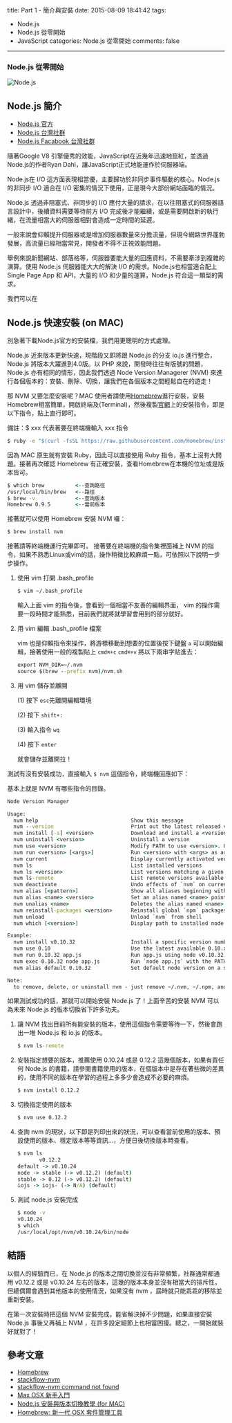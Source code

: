 title: Part 1 - 簡介與安裝
date: 2015-08-09 18:41:42
tags:
- Node.js
- Node.js 從零開始
- JavaScript
categories: Node.js 從零開始
comments: false
---

### Node.js 從零開始

![Node.js](http://lamb-mei.com/wp-content/uploads/2014/09/nodejs-1024x768-1.png)

## Node.js 簡介

* [Node.js 官方](https://nodejs.org/)
* [Node.js 台灣社群](http://nodejs.tw)
* [Node.js Facabook 台灣社群](https://www.facebook.com/groups/node.js.tw/)

隨著Google V8 引擎優秀的效能，JavaScript在近幾年迅速地竄紅，並透過Node.js的作者Ryan Dahl，讓JavaScript正式地能運作於伺服器端。

Node.js在 I/O 這方面表現相當優，主要歸功於非同步事件驅動的核心。Node.js 的非同步 I/O 適合在 I/O 密集的情況下使用，正是現今大部份網站面臨的情況。

Node.js 透過非阻塞式、非同步的 I/O 應付大量的請求，在以往阻塞式的伺服器語言設計中，後續資料需要等待前方 I/O 完成後才能繼續，或是需要開啟新的執行緒，在流量相當大的伺服器相對會造成一定時間的延遲。

一般來說會仰賴提升伺服器或是增加伺服器數量來分擔流量，但現今網路世界蓬勃發展，高流量已經相當常見，開發者不得不正視效能問題。

舉例來說新聞網站、部落格等，伺服器要能大量的回應資料，不需要牽涉到複雜的演算。使用 Node.js 伺服器能大大的解決 I/O 的需求。Node.js也相當適合配上 Single Page App 和 API，大量的 I/O 和少量的運算，Node.js 符合這一類型的需求。

我們可以在

## Node.js 快速安裝 (on MAC)

別急著下載Node.js官方的安裝檔，我們用更聰明的方式處理。

Node.js 近來版本更新快速，現階段又即將跟 Node.js 的分支 io.js 進行整合，Node.js 將版本大躍進到4.0版。以 PHP 來說，開發時往往有版號的問題，Node.js 亦有相同的情形，因此我們透過 Node Version Managerer (NVM) 來進行各個版本的：安裝、刪除、切換，讓我們在各個版本之間輕鬆自在的遊走！

那 NVM 又要怎麼安裝呢？MAC 使用者請使用[Homebrew](http://brew.sh)進行安裝，安裝Homebrew相當簡單，開啟終端及(Terminal)，然後複製[官網](http://brew.sh)上的安裝指令，即是以下指令，貼上直行即可。

備註：$ xxx 代表著要在終端機輸入 xxx 指令


``` bat
$ ruby -e "$(curl -fsSL https://raw.githubusercontent.com/Homebrew/install/master/install)"
```

因為 MAC 原生就有安裝 Ruby，因此可以直接使用 Ruby 指令，基本上沒有大問題。接著再次確認 Homebrew 有正確安裝，查看Homebrew在本機的位址或是版本皆可。

``` bat
$ which brew          <--查詢路徑
/usr/local/bin/brew   <--路徑
$ brew -v             <--查詢版本
Homebrew 0.9.5        <--當前版本
```

接著就可以使用 Homebrew 安裝 NVM 囉：

``` bat
$ brew install nvm
```
接著請等終端機運行完畢即可。
接著要在終端機的指令集裡面補上 NVM 的指令，如果不熟悉Linux或vim的話，操作稍微比較麻煩一點，可依照以下說明一步步操作。

1. 使用 vim 打開 .bash_profile

	``` bat
	$ vim ~/.bash_profile
	```
	輸入上面 vim 的指令後，會看到一個相當不友善的編輯界面， vim 的操作需要一段時間才能熟悉，目前我們就將就學習會用到的部分就好。 
	
2. 用 vim 編輯 .bash_profile 檔案

	vim 也是仰賴指令來操作，將游標移動到想要的位置後按下鍵盤 `a` 可以開始編輯，接著使用一般的複製貼上 `cmd⌘+c`  `cmd⌘+v` 將以下兩串字貼進去：

	``` bat
	export NVM_DIR=~/.nvm
	source $(brew --prefix nvm)/nvm.sh
	```
	
3. 用 vim 儲存並離開

	(1) 按下 `esc`先離開編輯環境
	
	(2) 按下 `shift+:`
	
	(3) 輸入指令 `wq`
	
	(4) 按下 `enter`
	
	就會儲存並離開拉！

測試有沒有安裝成功，直接輸入 `$ nvm` 這個指令，終端機回應如下：

基本上就是 NVM 有哪些指令的目錄。

``` bat
Node Version Manager

Usage:
  nvm help                              Show this message
  nvm --version                         Print out the latest released version of nvm
  nvm install [-s] <version>            Download and install a <version>, [-s] from source. Uses .nvmrc if available
  nvm uninstall <version>               Uninstall a version
  nvm use <version>                     Modify PATH to use <version>. Uses .nvmrc if available
  nvm run <version> [<args>]            Run <version> with <args> as arguments. Uses .nvmrc if available for <version>
  nvm current                           Display currently activated version
  nvm ls                                List installed versions
  nvm ls <version>                      List versions matching a given description
  nvm ls-remote                         List remote versions available for install
  nvm deactivate                        Undo effects of `nvm` on current shell
  nvm alias [<pattern>]                 Show all aliases beginning with <pattern>
  nvm alias <name> <version>            Set an alias named <name> pointing to <version>
  nvm unalias <name>                    Deletes the alias named <name>
  nvm reinstall-packages <version>      Reinstall global `npm` packages contained in <version> to current version
  nvm unload                            Unload `nvm` from shell
  nvm which [<version>]                 Display path to installed node version. Uses .nvmrc if available

Example:
  nvm install v0.10.32                  Install a specific version number
  nvm use 0.10                          Use the latest available 0.10.x release
  nvm run 0.10.32 app.js                Run app.js using node v0.10.32
  nvm exec 0.10.32 node app.js          Run `node app.js` with the PATH pointing to node v0.10.32
  nvm alias default 0.10.32             Set default node version on a shell

Note:
  to remove, delete, or uninstall nvm - just remove ~/.nvm, ~/.npm, and ~/.bower folders
```

如果測試成功的話，那就可以開始安裝 Node.js 了！上面辛苦的安裝 NVM 可以為未來 Node.js 的版本切換省下許多功夫。

1. 讓 NVM 找出目前所有能安裝的版本，使用這個指令需要等待一下，然後會跑出一堆 Node.js 和 io.js 的版本。

	``` bat
	$ nvm ls-remote 
	```

2. 安裝指定想要的版本，推薦使用 0.10.24 或是 0.12.2 這幾個版本，如果有買任何 Node.js 的書籍，請參閱書籍使用的版本，在個版本中是存在著些微的差異的，使用不同的版本在學習的過程上多多少會造成不必要的麻煩。

	``` bat
	$ nvm install 0.12.2
	```

3. 切換指定使用的版本

	``` bat
	$ nvm use 0.12.2
	```
	
4. 查詢 nvm 的現狀，以下即是列印出來的狀況，可以查看當前使用的版本、預設使用的版本、穩定版本等等資訊...，方便日後切換版本時查看。

	``` bat
	$ nvm ls
	       v0.12.2
	default -> v0.10.24
	node -> stable (-> v0.12.2) (default)
	stable -> 0.12 (-> v0.12.2) (default)
	iojs -> iojs- (-> N/A) (default)
	```
	
5. 測試 node.js 安裝完成

	```bat
	$ node -v 
	v0.10.24
	$ which 
	/usr/local/opt/nvm/v0.10.24/bin/node
	```

## 結語

以個人的經驗而已，在 Node.js 的版本之間切換並沒有非常頻繁，社群通常都通用 v0.12.2 或是 v0.10.24 左右的版本，這幾的版本本身並沒有相當大的排斥性，但總偶爾會遇到其他版本的使用情況，如果沒有 nvm ，屆時就只能乖乖的移除並重新安裝。

在第一次安裝時把這個 NVM 安裝完成，能省解決掉不少問題，如果直接安裝 Node.js 事後又再補上 NVM ，在許多設定細節上也相當困擾。總之，一開始就裝好就對了！

## 參考文章
* [Homebrew](http://brew.sh)
* [stackflow-nvm](http://stackoverflow.com/questions/tagged/nvm)
* [stackflow-nvm command not found](http://stackoverflow.com/questions/16904658/node-version-manager-install-nvm-command-not-found)
* [Max OSX 新手入門](http://mac-osx-for-newbie-book.kejyun.com/software/softwareWebDeveloperNodeJS.html)
* [Node.js 安裝與版本切換教學 (for MAC)](http://icarus4.logdown.com/posts/175092-nodejs-installation-guide)
* [Homebrew: 新一代 OSX 套件管理工具](https://ihower.tw/blog/archives/4308/comment-page-1)
